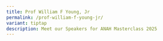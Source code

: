 ```yaml
---
title: Prof William F Young, Jr
permalink: /prof-william-f-young-jr/
variant: tiptap
description: Meet our Speakers for ANAH Masterclass 2025
---
```

